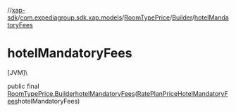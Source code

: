 //[xap-sdk](../../../../index.md)/[com.expediagroup.sdk.xap.models](../../index.md)/[RoomTypePrice](../index.md)/[Builder](index.md)/[hotelMandatoryFees](hotel-mandatory-fees.md)

# hotelMandatoryFees

[JVM]\

public final [RoomTypePrice.Builder](index.md)[hotelMandatoryFees](hotel-mandatory-fees.md)([RatePlanPriceHotelMandatoryFees](../../-rate-plan-price-hotel-mandatory-fees/index.md)hotelMandatoryFees)
